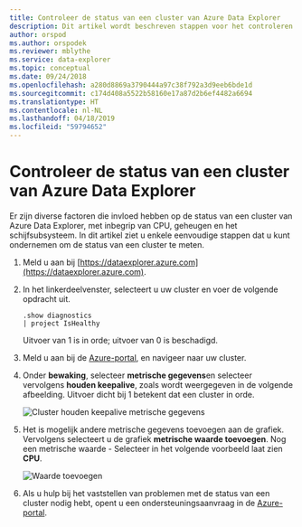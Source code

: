 ```yaml
---
title: Controleer de status van een cluster van Azure Data Explorer
description: Dit artikel wordt beschreven stappen voor het controleren van de status van uw Azure Data Explorer-cluster.
author: orspod
ms.author: orspodek
ms.reviewer: mblythe
ms.service: data-explorer
ms.topic: conceptual
ms.date: 09/24/2018
ms.openlocfilehash: a280d8869a3790444a97c38f792a3d9eeb6bde1d
ms.sourcegitcommit: c174d408a5522b58160e17a87d2b6ef4482a6694
ms.translationtype: HT
ms.contentlocale: nl-NL
ms.lasthandoff: 04/18/2019
ms.locfileid: "59794652"
---
```

# <a name="check-the-health-of-an-azure-data-explorer-cluster"></a>Controleer de status van een cluster van Azure Data Explorer

Er zijn diverse factoren die invloed hebben op de status van een cluster van Azure Data Explorer, met inbegrip van CPU, geheugen en het schijfsubsysteem. In dit artikel ziet u enkele eenvoudige stappen dat u kunt ondernemen om de status van een cluster te meten.

1. Meld u aan bij [https://dataexplorer.azure.com](https://dataexplorer.azure.com).

1. In het linkerdeelvenster, selecteert u uw cluster en voer de volgende opdracht uit.

    ```Kusto
    .show diagnostics
    | project IsHealthy
    ```
    Uitvoer van 1 is in orde; uitvoer van 0 is beschadigd.

1. Meld u aan bij de [Azure-portal](https://portal.azure.com), en navigeer naar uw cluster.

1. Onder **bewaking**, selecteer **metrische gegevens**en selecteer vervolgens **houden keepalive**, zoals wordt weergegeven in de volgende afbeelding. Uitvoer dicht bij 1 betekent dat een cluster in orde.

    ![Cluster houden keepalive metrische gegevens](media/check-cluster-health/portal-metrics.png)

1. Het is mogelijk andere metrische gegevens toevoegen aan de grafiek. Vervolgens selecteert u de grafiek **metrische waarde toevoegen**. Nog een metrische waarde - Selecteer in het volgende voorbeeld laat zien **CPU**.

    ![Waarde toevoegen](media/check-cluster-health/add-metric.png)

1. Als u hulp bij het vaststellen van problemen met de status van een cluster nodig hebt, opent u een ondersteuningsaanvraag in de [Azure-portal](https://portal.azure.com/#blade/Microsoft_Azure_Support/HelpAndSupportBlade/overview).
